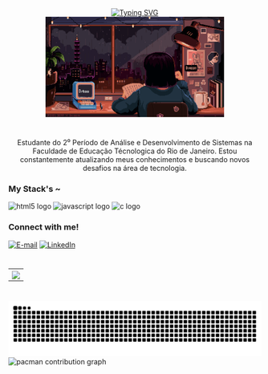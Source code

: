 <div align="center">
  <a href="https://git.io/typing-svg">
    <img src="https://readme-typing-svg.demolab.com?font=Fira+Code&weight=500&size=22&pause=1000&color=FF00F6&center=true&vCenter=true&random=false&width=524&lines=%E2%8A%B9+Welcome+to+my+profile!+%CB%99%E1%B5%95%CB%99+%E2%8A%B9+" alt="Typing SVG">
  </a>
</div>


<div align="center">
  <img alt="GIF de estudo" height="200px" src="./src/study.gif">
</div>

#

<p align="center">
  Estudante do 2⁰ Período de Análise e Desenvolvimento de Sistemas na Faculdade de Educação Técnologica do Rio de Janeiro. Estou constantemente atualizando meus conhecimentos e buscando novos desafios na área de tecnologia. 
</p>


<h3 align="left">My Stack's ~</h3>

<div align="left">
  <img src="https://cdn.jsdelivr.net/gh/devicons/devicon/icons/html5/html5-original.svg" height="25" alt="html5 logo"  />
  <img src="https://cdn.jsdelivr.net/gh/devicons/devicon/icons/javascript/javascript-plain.svg" height="25" alt="javascript logo" />
  <img src="https://cdn.jsdelivr.net/gh/devicons/devicon/icons/c/c-original.svg" height="25" alt="c logo"  />
  
</div>

<h3 align="left">Connect with me!</h3>

[![E-mail](https://img.shields.io/badge/-Email-000?style=for-the-badge&logo=microsoft-outlook&logoColor=FF00F6&color:FFF)](mailto:leonsouza.contato@gmail.com)
[![LinkedIn](https://img.shields.io/badge/-LinkedIn-000?style=for-the-badge&logo=linkedin&logoColor=FF00F6&color:FFF)](https://www.linkedin.com/in/leonardo-souza23/)



#

<div align="center">
  <table border="0" cellpadding="0" cellspacing="0">
    <tr>
      <td>
        <a href="https://github.com/anuraghazra/github-readme-stats">
          <img align="center" src="https://github-readme-stats.vercel.app/api?username=leonsouzaa&show_icons=true&theme=radical&include_all_commits=true&count_private=true" />
        </a>
      </td>
    </tr>  
  </table>
</div>

#

<div align="center">
  <picture>
    <source media="(prefers-color-scheme: dark)" srcset="https://raw.githubusercontent.com/leonsouzaa/leonsouzaa/output/github-contribution-grid-snake-dark.svg">
    <source media="(prefers-color-scheme: light)" srcset="https://raw.githubusercontent.com/leonsouzaa/leonsouzaa/output/github-contribution-grid-snake-dark.svg">
    <img alt="github contribution grid snake animation" src="https://raw.githubusercontent.com/leonsouzaa/leonsouzaa/output/github-contribution-grid-snake.svg">
  </picture>
</div>

<picture>
  <source media="(prefers-color-scheme: dark)" srcset="https://raw.githubusercontent.com/leonsouzaa/leonsouzaa/output/pacman-contribution-graph-dark.svg">
  <source media="(prefers-color-scheme: light)" srcset="https://raw.githubusercontent.com/leonsouzaa/leonsouzaa/output/pacman-contribution-graph.svg">
  <img alt="pacman contribution graph" src="https://raw.githubusercontent.com/leonsouzaa/leonsouzaa/output/pacman-contribution-graph.svg">
</picture>

###
